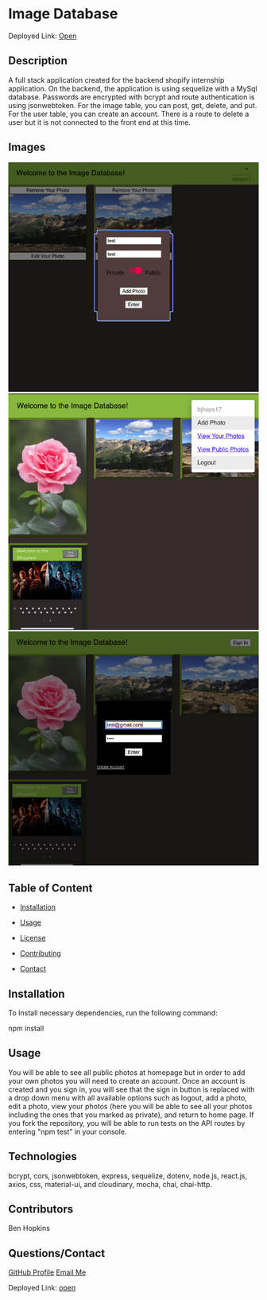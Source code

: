 
  # Image Database


Deployed Link: <a href="https://img-direct-shop.herokuapp.com/">Open</a>
  

  ## Description

  A full stack application created for the backend shopify internship application. On the backend, the application is using sequelize with a MySql database. Passwords are encrypted with bcrypt and route authentication is using jsonwebtoken. For the image table, you can post, get, delete, and put. For the user table, you can create an account. There is a route to delete a user but it is not connected to the front end at this time.

  ## Images

  <img src="1.png"/>
  <img src="2.png"/>
  <img src="3.png"/>

  ## Table of Content

  * [Installation](#installation)

  * [Usage](#usage)

  * [License](#license)

  * [Contributing](#contributors)

  * [Contact](#questions/contact)

  ## Installation

  To Install necessary dependencies, run the following command:
  
  npm install

  ## Usage

  You will be able to see all public photos at homepage but in order to add your own photos you will need to create an account. Once an account is created and you sign in, you will see that the sign in button is replaced with a drop down menu with all available options such as logout, add a photo, edit a photo, view your photos (here you will be able to see all your photos including the ones that you marked as private), and return to home page. If you fork the repository, you will be able to run tests on the API routes by entering "npm test" in your console.
  
  ## Technologies

  bcrypt, cors, jsonwebtoken, express, sequelize, dotenv, node.js, react.js, axios, css, material-ui, and cloudinary, mocha, chai, chai-http.

  ## Contributors

  Ben Hopkins

  ## Questions/Contact

  <a href="https://github.com/bh007183">GitHub Profile</a>
  <a href="mailto:bjhops17@gmail.com"> Email Me</a>

  Deployed Link: <a href="https://img-direct-shop.herokuapp.com/">open</a>
  
  



  
